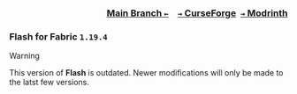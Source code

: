 ### <p align=right>[Main Branch `←`](https://github.com/KessokuTeaTime/Flash)&emsp;[`→` CurseForge](https://www.curseforge.com/minecraft/mc-mods/screenshot-flash)&ensp;[`→` Modrinth](https://modrinth.com/mod/flash)</p>

### Flash for Fabric `1.19.4`

> [!WARNING]
> This version of **Flash** is outdated. Newer modifications will only be made to the latst few versions.
